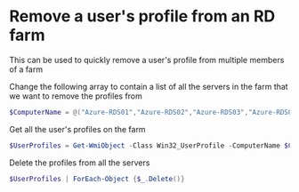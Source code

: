 # Remove a user's profile from an RD farm

This can be used to quickly remove a user's profile from multiple members of a farm

Change the following array to contain a list of all the servers in the farm that we want to remove the profiles from

```PowerShell
$ComputerName = @("Azure-RDS01","Azure-RDS02","Azure-RDS03","Azure-RDS04","Azure-RDS05","Azure-RDS06")
```

Get all the user's profiles on the farm

```PowerShell
$UserProfiles = Get-WmiObject -Class Win32_UserProfile -ComputerName $ComputerName | Where-Object {$_.LocalPath.split('\')[-1] -eq 'username'}
```

Delete the profiles from all the servers

```PowerShell
$UserProfiles | ForEach-Object {$_.Delete()}
```
